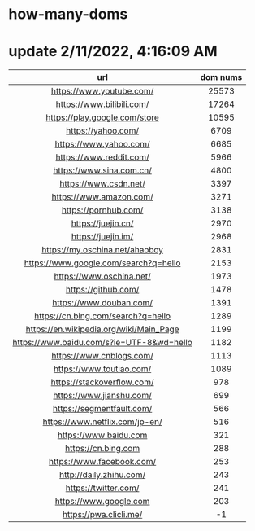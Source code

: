 # how-many-doms

# update 2/11/2022, 4:16:09 AM

url | dom nums
:-: | :-:
https://www.youtube.com/ | 25573
https://www.bilibili.com/ | 17264
https://play.google.com/store | 10595
https://yahoo.com/ | 6709
https://www.yahoo.com/ | 6685
https://www.reddit.com/ | 5966
https://www.sina.com.cn/ | 4800
https://www.csdn.net/ | 3397
https://www.amazon.com/ | 3271
https://pornhub.com/ | 3138
https://juejin.cn/ | 2970
https://juejin.im/ | 2968
https://my.oschina.net/ahaoboy | 2831
https://www.google.com/search?q=hello | 2153
https://www.oschina.net/ | 1973
https://github.com/ | 1478
https://www.douban.com/ | 1391
https://cn.bing.com/search?q=hello | 1289
https://en.wikipedia.org/wiki/Main_Page | 1199
https://www.baidu.com/s?ie=UTF-8&wd=hello | 1182
https://www.cnblogs.com/ | 1113
https://www.toutiao.com/ | 1089
https://stackoverflow.com/ | 978
https://www.jianshu.com/ | 699
https://segmentfault.com/ | 566
https://www.netflix.com/jp-en/ | 516
https://www.baidu.com | 321
https://cn.bing.com | 288
https://www.facebook.com/ | 253
http://daily.zhihu.com/ | 243
https://twitter.com/ | 241
https://www.google.com | 203
https://pwa.clicli.me/ | -1
